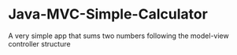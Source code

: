 # Java-MVC-Simple-Calculator
A very simple app that sums two numbers following the model-view controller structure
